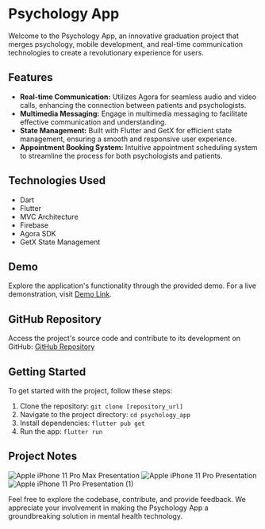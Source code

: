 # Psychology App

Welcome to the Psychology App, an innovative graduation project that merges psychology, mobile development, and real-time communication technologies to create a revolutionary experience for users.

## Features

- **Real-time Communication:** Utilizes Agora for seamless audio and video calls, enhancing the connection between patients and psychologists.
- **Multimedia Messaging:** Engage in multimedia messaging to facilitate effective communication and understanding.
- **State Management:** Built with Flutter and GetX for efficient state management, ensuring a smooth and responsive user experience.
- **Appointment Booking System:** Intuitive appointment scheduling system to streamline the process for both psychologists and patients.

## Technologies Used

- Dart
- Flutter
- MVC Architecture
- Firebase
- Agora SDK
- GetX State Management

## Demo

Explore the application's functionality through the provided demo. For a live demonstration, visit [Demo Link](insert_demo_link_here).

## GitHub Repository

Access the project's source code and contribute to its development on GitHub: [GitHub Repository](insert_github_link_here)

## Getting Started

To get started with the project, follow these steps:

1. Clone the repository: `git clone [repository_url]`
2. Navigate to the project directory: `cd psychology_app`
3. Install dependencies: `flutter pub get`
4. Run the app: `flutter run`


## Project Notes
![Apple iPhone 11 Pro Max Presentation](https://github.com/ibrahim-atef/movie/assets/86667626/0970a588-ecdd-4a93-9eb7-59dab0733fa0)
![Apple iPhone 11 Pro Presentation](https://github.com/ibrahim-atef/movie/assets/86667626/7e955ffe-e20d-42a7-a689-ed3b2e5ee4d5)
![Apple iPhone 11 Pro Presentation (1)](https://github.com/ibrahim-atef/movie/assets/86667626/d032856e-e105-40ed-af47-ed441c3fe419)

Feel free to explore the codebase, contribute, and provide feedback. We appreciate your involvement in making the Psychology App a groundbreaking solution in mental health technology.


